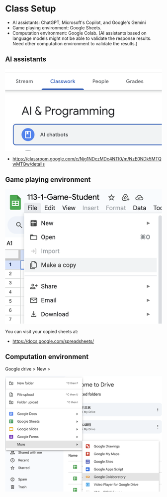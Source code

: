 # Class Setup

  * AI assistants: ChatGPT, Microsoft's Copilot, and Google's Gemini 
  * Game playing environment: Google Sheets. 
  * Computation environment: Google Colab. (AI assistants based on language models might not be able to validate the response results. Need other computation environment to validate the results.)  

## AI assistants

[![](../img/2024-10-14-20-00-30.png)](https://classroom.google.com/c/Njg1NDczMDc4NTI0/m/NzE0NDk5MTQwMTQw/details)

  - <https://classroom.google.com/c/Njg1NDczMDc4NTI0/m/NzE0NDk5MTQwMTQw/details>
  
## Game playing environment

![](../img/2024-10-14-19-57-05.png)

You can visit your copied sheets at:

  - <https://docs.google.com/spreadsheets/> 
  
## Computation environment

Google drive > New >

![](../img/2024-10-14-19-55-10.png)